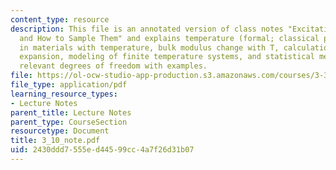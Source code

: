 ```yaml
---
content_type: resource
description: This file is an annotated version of class notes "Excitations in Materials
  and How to Sample Them" and explains temperature (formal; classical picture), changes
  in materials with temperature, bulk modulus change with T, calculation of thermal
  expansion, modeling of finite temperature systems, and statistical mechanics on
  relevant degrees of freedom with examples.
file: https://ol-ocw-studio-app-production.s3.amazonaws.com/courses/3-320-atomistic-computer-modeling-of-materials-sma-5107-spring-2005/2430ddd7555ed44599cc4a7f26d31b07_3_10_note.pdf
file_type: application/pdf
learning_resource_types:
- Lecture Notes
parent_title: Lecture Notes
parent_type: CourseSection
resourcetype: Document
title: 3_10_note.pdf
uid: 2430ddd7-555e-d445-99cc-4a7f26d31b07
---
```

